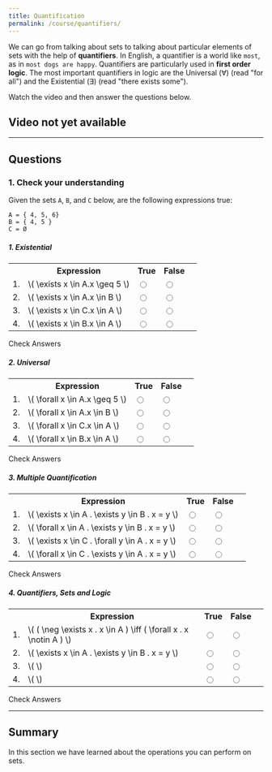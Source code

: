 ```yaml
---
title: Quantification
permalink: /course/quantifiers/
---
```


We can go from talking about sets to talking about particular elements of sets with the help of **quantifiers**. In English, a quantifier is a world like `most`, as in `most dogs are happy`. Quantifiers are particularly used in **first order logic**. The most important quantifiers in logic are the Universal (∀) (read "for all") and the Existential (∃) (read "there exists some"). 

Watch the video and then answer the questions below.

## Video not yet available

---

<script src="https://polyfill.io/v3/polyfill.min.js?features=es6"></script>
<script id="MathJax-script" src="https://cdn.jsdelivr.net/npm/mathjax@3/es5/tex-mml-chtml.js"></script>

## Questions

### 1. Check your understanding

Given the sets `A`, `B`, and `C` below, are the following expressions true:

    A = { 4, 5, 6}
    B = { 4, 5 }
    C = Ø

##### 1. Existential 

<table>
    <tr><th></th><th>Expression</th><th>True</th><th>False</th><th></th></tr>
    <tr><td>1.</td> <td>\( \exists x \in A.x \geq 5 \)</td><td> <input type="radio" name="q11" id="q11t" data-answer value="t"/> </td> <td> <input type="radio" name="q11" id="q11f" value="f"/> </td><td> <span id="q11c" style="display:inline-block"></span> </td> </tr>
    <tr><td>2.</td><td>\( \exists x \in A.x \in B  \)</td><td>  <input type="radio" name="q12" id="q12t" data-answer  value="t"/> </td><td> <input type="radio" name="q12" id="q12f"  value="f"/> </td><td> <span id="q12c" style="display:inline-block"></span> </td></tr>
    <tr><td>3.</td><td> \( \exists x \in C.x \in A \)</td><td>  <input type="radio" name="q13" id="q13t" value="t"/> </td><td> <input type="radio" name="q13" id="q13f" data-answer value="f"/> </td><td> <span id="q13c" style="display:inline-block"></span> </td></tr>
    <tr><td>4.</td><td> \( \exists x \in B.x \in A \)</td><td>  <input type="radio" name="q14" id="q14t" data-answer  value="t"/> </td><td> <input type="radio" name="q14" id="q14f" value="f"/> </td><td> <span id="q14c" style="display:inline-block"></span> </td></tr>
</table>

<script src="/assets/js/check.js"></script>
<a class="btn btn-primary" type="submit" onClick="checkAnswers('q1')">Check Answers</a>

##### 2. Universal 

<table>
    <tr><th></th><th>Expression</th><th>True</th><th>False</th><th></th></tr>
    <tr><td>1.</td> <td> \( \forall x \in A.x \geq 5 \)  </td><td> <input type="radio" name="q21" id="q21t" value="t"/> </td><td>  <input type="radio" name="q21" id="q21f" data-answer value="f"/> </td><td> <span id="q21c" style="display:inline-block"></span> </td> </tr>
    <tr><td>2.</td> <td> \( \forall x \in A.x \in B  \) </td><td>  <input type="radio" name="q22" id="q22t" value="t"/>  </td><td>  <input type="radio" name="q22" id="q22f" data-answer  value="f"/>  </td><td>  <span id="q22c" style="display:inline-block"></span> </td> </tr>
    <tr><td>3.</td> <td> \( \forall x \in C.x \in A \)  </td><td>  <input type="radio" name="q23" id="q23t" data-answer value="t"/>  </td><td>  <input type="radio" name="q23" id="q23f" value="f"/>  </td><td>  <span id="q23c" style="display:inline-block"></span> </td> </tr>
    <tr><td>4.</td> <td> \( \forall x \in B.x \in A \)  </td><td>  <input type="radio" name="q24" id="q24t" data-answer  value="t"/> </td><td>  <input type="radio" name="q24" id="q24f" value="f"/>  </td><td>  <span id="q24c" style="display:inline-block"></span> </td> </tr>
</table>

<a class="btn btn-primary" type="submit" onClick="checkAnswers('q2')">Check Answers</a>

##### 3. Multiple Quantification

<table>
    <tr><th></th><th>Expression</th><th>True</th><th>False</th><th></th></tr>
    <tr><td>1.</td> <td> \( \exists x \in A . \exists y \in B . x = y \)  </td><td> <input type="radio" name="q31" id="q31t" data-answer value="t"/> </td><td>  <input type="radio" name="q31" id="q31f" value="f"/> </td><td> <span id="q31c" style="display:inline-block"></span> </td> </tr>
    <tr><td>2.</td> <td> \( \forall x \in A . \exists y \in B . x = y \) </td><td>  <input type="radio" name="q32" id="q32t" value="t"/>  </td><td>  <input type="radio" name="q32" id="q32f" data-answer  value="f"/>  </td><td>  <span id="q32c" style="display:inline-block"></span> </td> </tr>
    <tr><td>3.</td> <td> \( \exists x \in C . \forall y \in A . x = y \)  </td><td>  <input type="radio" name="q33" id="q33t"  value="t"/>  </td><td>  <input type="radio" name="q33" id="q33f" data-answer value="f"/>  </td><td>  <span id="q33c" style="display:inline-block"></span> </td> </tr>
    <tr><td>4.</td> <td> \( \forall x \in C . \exists y \in A . x = y \)  </td><td>  <input type="radio" name="q34" id="q34t" data-answer  value="t"/> </td><td>  <input type="radio" name="q34" id="q34f" value="f"/>  </td><td>  <span id="q34c" style="display:inline-block"></span> </td> </tr>
</table>

<a class="btn btn-primary" type="submit" onClick="checkAnswers('q3')">Check Answers</a>


##### 4. Quantifiers, Sets and Logic 

<table>
    <tr><th></th><th>Expression</th><th>True</th><th>False</th><th></th></tr>
    <tr><td>1.</td> <td> \( ( \neg \exists x . x \in A ) \iff ( \forall x . x \notin A ) \)  </td><td> <input type="radio" name="q41" id="q41t" data-answer value="t"/> </td><td>  <input type="radio" name="q41" id="q41f" value="f"/> </td><td> <span id="q41c" style="display:inline-block"></span> </td> </tr>
    <tr><td>2.</td> <td> \(  \exists x \in A . \exists y \in B . x = y  \) </td><td>  <input type="radio" name="q42" id="q42t" value="t"/>  </td><td>  <input type="radio" name="q42" id="q42f" data-answer  value="f"/>  </td><td>  <span id="q42c" style="display:inline-block"></span> </td> </tr>
    <tr><td>3.</td> <td> \(  \)  </td><td>  <input type="radio" name="q43" id="q43t" data-answer value="t"/>  </td><td>  <input type="radio" name="q43" id="q43f" value="f"/>  </td><td>  <span id="q43c" style="display:inline-block"></span> </td> </tr>
    <tr><td>4.</td> <td> \(  \)  </td><td>  <input type="radio" name="q44" id="q44t" data-answer  value="t"/> </td><td>  <input type="radio" name="q44" id="q44f" value="f"/>  </td><td>  <span id="q44c" style="display:inline-block"></span> </td> </tr>
</table>

<a class="btn btn-primary" type="submit" onClick="checkAnswers('q4')">Check Answers</a>




---

## Summary

In this section we have learned about the operations you can perform on sets.